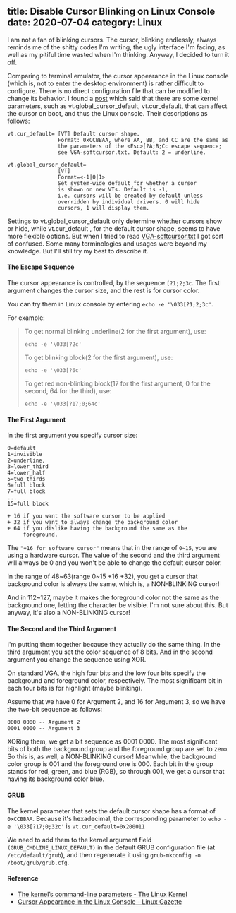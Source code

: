 title: Disable Cursor Blinking on Linux Console
date: 2020-07-04
category: Linux
---

I am not a fan of blinking cursors. The cursor, blinking endlessly, always reminds me of the shitty codes I'm writing, the ugly interface I'm facing, as well as my pitiful time wasted when I'm thinking. Anyway, I decided to turn it off.

Comparing to terminal emulator, the cursor appearance in the Linux console (which is, not to enter the desktop environment) is rather difficult to configure. There is no direct configuration file that can be modified to change its behavior. I found a [post](http://www.friendlyarm.net/forum/topic/2998) which said that there are some kernel parameters, such as vt.global\_cursor\_default, vt.cur_default, that can affect the cursor on boot, and thus the Linux console. Their descriptions as follows:

```
vt.cur_default= [VT] Default cursor shape.
                Format: 0xCCBBAA, where AA, BB, and CC are the same as
                the parameters of the <Esc>[?A;B;Cc escape sequence;
                see VGA-softcursor.txt. Default: 2 = underline.

vt.global_cursor_default=
                [VT]
                Format=<-1|0|1>
                Set system-wide default for whether a cursor
                is shown on new VTs. Default is -1,
                i.e. cursors will be created by default unless
                overridden by individual drivers. 0 will hide
                cursors, 1 will display them.
```

Settings to vt.global\_cursor\_default only determine whether cursors show or hide, while vt.cur_default , for the default cursor shape, seems to have more flexible options. But when I tried to read [VGA-softcursor.txt](https://www.kernel.org/doc/html/latest/admin-guide/vga-softcursor.html) I got sort of confused. Some many terminologies and usages were beyond my knowledge. But I'll still try my best to describe it.

#### The Escape Sequence

The cursor appearance is controlled, by the sequence `[?1;2;3c`. The first argument changes the cursor size, and the rest is for cursor color.

You can try them in Linux console by entering `echo -e '\033[?1;2;3c'`.

For example:


> To get normal blinking underline(2 for the first argument), use:
> ```
> echo -e '\033[?2c'
> ```
> To get blinking block(2 for the first argument), use:
> ```
> echo -e '\033[?6c'
> ```
> To get red non-blinking block(17 for the first argument, 0 for the second, 64 for the third), use:
> ```
> echo -e '\033[?17;0;64c'
> ```


#### The First Argument

In the first argument you specify cursor size:

```
0=default
1=invisible
2=underline,
3=lower_third
4=lower_half
5=two_thirds
6=full block
7=full block
...
15=full block

+ 16 if you want the software cursor to be applied
+ 32 if you want to always change the background color
+ 64 if you dislike having the background the same as the
     foreground.
```

The `"+16 for software cursor"` means that in the range of `0~15`, you are using a hardware cursor. The value of the second and the third argument will always be 0 and you won't be able to change the default cursor color.

In the range of 48~63(range 0~15 +16 +32), you get a cursor that background color is always the same, which is, a NON-BLINKING cursor!

And in 112~127, maybe it makes the foreground color not the same as the background one, letting the character be visible. I'm not sure about this. But anyway, it's also a NON-BLINKING cursor!

#### The Second and the Third Argument

I'm putting them together because they actually do the same thing. In the third argument you set the color sequence of 8 bits. And in the second argument you change the sequence using XOR.

On standard VGA, the high four bits and the low four bits specify the background and foreground color, respectively. The most significant bit in each four bits is for highlight (maybe blinking).

Assume that we have 0 for Argument 2, and 16 for Argument 3, so we have the two-bit sequence as follows:

```
0000 0000 -- Argument 2
0001 0000 -- Argument 3
```

XORing them, we get a bit sequence as 0001 0000. The most significant bits of both the background group and the foreground group are set to zero. So this is, as well, a NON-BLINKING cursor! Meanwhile, the background color group is 001 and the foreground one is 000. Each bit in the group stands for red, green, and blue (RGB), so through 001, we get a cursor that having its background color blue.

#### GRUB

The kernel parameter that sets the default cursor shape has a format of `0xCCBBAA`. Because it's hexadecimal, the corresponding parameter to `echo -e '\033[?17;0;32c'` is `vt.cur_default=0x200011`

We need to add them to the kernel argument field `(GRUB_CMDLINE_LINUX_DEFAULT)` in the default GRUB configuration file (at `/etc/default/grub`), and then regenerate it using `grub-mkconfig -o /boot/grub/grub.cfg`.

#### Reference

- [The kernel’s command-line parameters - The Linux Kernel](https://www.kernel.org/doc/html/v4.10/admin-guide/kernel-parameters.html)
- [Cursor Appearance in the Linux Console - Linux Gazette](https://linuxgazette.net/137/anonymous.html)

